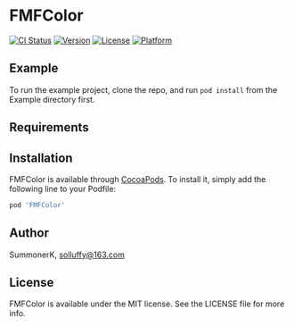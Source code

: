 # FMFColor

[![CI Status](https://img.shields.io/travis/SummonerK/FMFColor.svg?style=flat)](https://travis-ci.org/SummonerK/FMFColor)
[![Version](https://img.shields.io/cocoapods/v/FMFColor.svg?style=flat)](https://cocoapods.org/pods/FMFColor)
[![License](https://img.shields.io/cocoapods/l/FMFColor.svg?style=flat)](https://cocoapods.org/pods/FMFColor)
[![Platform](https://img.shields.io/cocoapods/p/FMFColor.svg?style=flat)](https://cocoapods.org/pods/FMFColor)

## Example

To run the example project, clone the repo, and run `pod install` from the Example directory first.

## Requirements

## Installation

FMFColor is available through [CocoaPods](https://cocoapods.org). To install
it, simply add the following line to your Podfile:

```ruby
pod 'FMFColor'
```

## Author

SummonerK, solluffy@163.com

## License

FMFColor is available under the MIT license. See the LICENSE file for more info.
